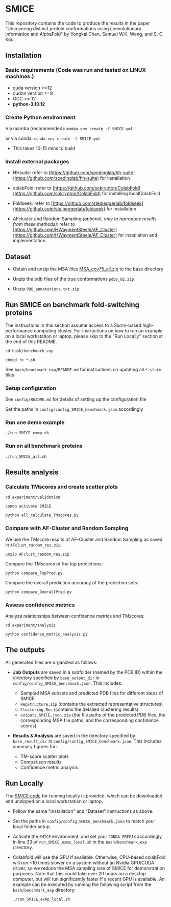 # SMICE

This repository contains the code to produce the results in the paper "Uncovering distinct protein conformations using coevolutionary information and AlphaFold" by Yongkai Chen, Samuel W.K. Wong, and S. C. Kou.

## Installation

### Basic requirements (Code was run and tested on LINUX machines.)

* cuda version >=12
* cudnn version >=9
* GCC >= 12
* **python-3.10.12**
 
### Create Python environment
Via mamba (recommended): `mamba env create -f SMICE.yml`

or via conda: `conda env create -f SMICE.yml`

 - This takes 10-15 mins to build

### Install external packages

* HHsuite: refer to [https://github.com/soedinglab/hh-suite](https://github.com/soedinglab/hh-suite) for installation

* colabFold: refer to [https://github.com/sokrypton/ColabFold](https://github.com/sokrypton/ColabFold) for installing localColabFold

* Foldseek: refer to [https://github.com/steineggerlab/foldseek](https://github.com/steineggerlab/foldseek) for installation

* AFcluster and Random Sampling *(optional, only to reproduce results from these methods)*: refer to [https://github.com/HWaymentSteele/AF_Cluster](https://github.com/HWaymentSteele/AF_Cluster) for installation and implementation

## Dataset
- Obtain and unzip the MSA files [MSA_cov75_all.zip](https://drive.google.com/file/d/1sTRjkz6UXTvQKDi33I8Xx3jcCd0O8a1S/view?usp=drive_link) to the base directory

- Unzip the pdb files of the true conformations `pdbs_92.zip`

- Unzip `PDB_annotations.txt.zip`

## Run SMICE on benchmark fold-switching proteins
The instructions in this section assume access to a Slurm-based high-performance computing cluster. For instructions on how to run an example on a local workstation or laptop, please skip to the "Run Locally" section at the end of this README.

`cd bash/benchmark_exp`

`chmod +x *.sh`

See `bash/benchmark_exp/README.md` for instructions on updating all `*.slurm` files

### Setup configuration ###

See `config/README.md` for details of setting up the configuration file

Set the paths in `config/config_SMICE_benchmark.json` accordingly


### Run one demo example ###
`./run_SMICE_exmp.sh`

### Run on all benchmark proteins ###
`./run_SMICE_all.sh`

## Results analysis ##

### Calculate TMscores and create scatter plots
`cd experiment/validation`

`conda activate SMICE`

`python all_calculate_TMscores.py`

### Compare with AF-Cluster and Random Sampling
We use the TMscore results of AF-Cluster and Random Sampling as saved in `AFclust_random_res.zip`.

`unzip AFclust_random_res.zip`

Compare the TMscores of the top predictions:

`python compare_TopPred.py` 

Compare the overall prediction accuracy of the prediction sets:

`python compare_OverallPred.py` 

### Assess confidence metrics

Analyze relationships between confidence metrics and TMscores:

`cd experiment/analysis`

`python confidence_metric_analysis.py`


## The outputs
All generated files are organized as follows:

*   **Job Outputs** are saved in a subfolder (named by the PDB ID) within the directory specified by `base_output_dir` in `config/config_SMICE_benchmark.json`. This includes:
    *   Sampled MSA subsets and predicted PDB files for different steps of SMICE
    *   `RepStructure.zip` (contains the extracted representative structures)
    *   `Clustering_Res` (contains the detailed clustering results)
    *   `outputs_SMICE.json.zip` (the file paths of the predicted PDB files, the corresponding MSA file paths, and the corresponding confidence scores)

*   **Results & Analysis** are saved in the directory specified by `base_result_dir` in `config/config_SMICE_benchmark.json`. This includes summary figures for:
    *   TM-score scatter plots
    *   Comparison results
    *   Confidence metric analysis
 
## Run Locally
The [SMICE code](https://drive.google.com/file/d/1EWiAxNt7OiNrWYUrvmZ-3AmYRp2YcKGs/view?usp=drive_link) for running locally is provided, which can be downloaded and unzipped on a local workstation or laptop.

* Follow the same "Installation" and "Dataset" instructions as above.

* Set the paths in `config/config_SMICE_benchmark.json` to match your local folder setup.

* Activate the `SMICE` environment, and set your `CONDA_PREFIX` accordingly in line 33 of `run_SMICE_exmp_local.sh` in the `bash/benchmark_exp` directory.

* Colabfold will use the GPU if available. Otherwise, CPU-based colabFold will run ~10 times slower on a system without an Nvidia GPU/CUDA driver, so we reduce the MSA sampling size of SMICE for demonstration purposes. Note that this could take over 20 hours on a desktop computer, but will run significantly faster if a recent GPU is available.  An example can be executed by running the following script from the `bash/benchmark_exp` directory:

    `./run_SMICE_exmp_local.sh`
